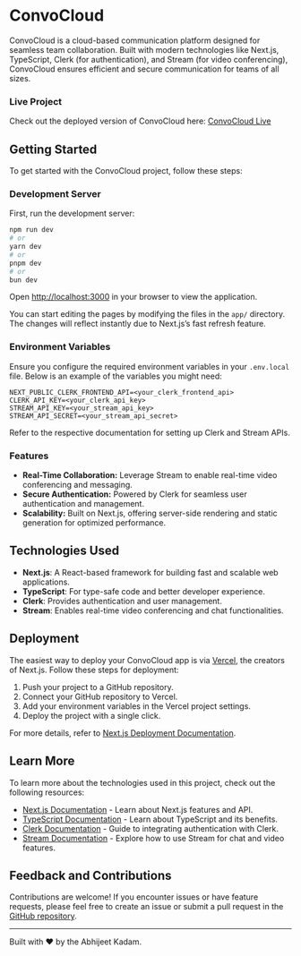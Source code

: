 # ConvoCloud

ConvoCloud is a cloud-based communication platform designed for seamless team collaboration. Built with modern technologies like Next.js, TypeScript, Clerk (for authentication), and Stream (for video conferencing), ConvoCloud ensures efficient and secure communication for teams of all sizes.

### Live Project

Check out the deployed version of ConvoCloud here: [ConvoCloud Live](<https://convo-cloud-woad.vercel.app/>)


## Getting Started

To get started with the ConvoCloud project, follow these steps:

### Development Server

First, run the development server:

```bash
npm run dev
# or
yarn dev
# or
pnpm dev
# or
bun dev
```

Open [http://localhost:3000](http://localhost:3000) in your browser to view the application.

You can start editing the pages by modifying the files in the `app/` directory. The changes will reflect instantly due to Next.js’s fast refresh feature.

### Environment Variables

Ensure you configure the required environment variables in your `.env.local` file. Below is an example of the variables you might need:

```env
NEXT_PUBLIC_CLERK_FRONTEND_API=<your_clerk_frontend_api>
CLERK_API_KEY=<your_clerk_api_key>
STREAM_API_KEY=<your_stream_api_key>
STREAM_API_SECRET=<your_stream_api_secret>
```

Refer to the respective documentation for setting up Clerk and Stream APIs.

### Features

- **Real-Time Collaboration:** Leverage Stream to enable real-time video conferencing and messaging.
- **Secure Authentication:** Powered by Clerk for seamless user authentication and management.
- **Scalability:** Built on Next.js, offering server-side rendering and static generation for optimized performance.

## Technologies Used

- **Next.js**: A React-based framework for building fast and scalable web applications.
- **TypeScript**: For type-safe code and better developer experience.
- **Clerk**: Provides authentication and user management.
- **Stream**: Enables real-time video conferencing and chat functionalities.

## Deployment

The easiest way to deploy your ConvoCloud app is via [Vercel](https://vercel.com), the creators of Next.js. Follow these steps for deployment:

1. Push your project to a GitHub repository.
2. Connect your GitHub repository to Vercel.
3. Add your environment variables in the Vercel project settings.
4. Deploy the project with a single click.

For more details, refer to [Next.js Deployment Documentation](https://nextjs.org/docs/app/building-your-application/deploying).



## Learn More

To learn more about the technologies used in this project, check out the following resources:

- [Next.js Documentation](https://nextjs.org/docs) - Learn about Next.js features and API.
- [TypeScript Documentation](https://www.typescriptlang.org/docs/) - Learn about TypeScript and its benefits.
- [Clerk Documentation](https://clerk.dev/docs) - Guide to integrating authentication with Clerk.
- [Stream Documentation](https://getstream.io/docs/) - Explore how to use Stream for chat and video features.

## Feedback and Contributions

Contributions are welcome! If you encounter issues or have feature requests, please feel free to create an issue or submit a pull request in the [GitHub repository](https://github.com/abhijeet8080/ConvoCloud).

---

Built with ❤️ by the Abhijeet Kadam.

